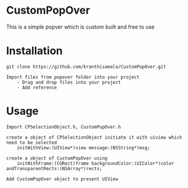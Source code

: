 # CustomPopOver
This is a simple popver which is custom built and free to use

# Installation
```
git clone https://github.com/kranthisamala/CustomPopOver.git

Import files from popover folder into your project
	- Drag and drop files into your project
	- Add reference
```
# Usage
```
Import CPSelectionObject.h, CustomPopOver.h 

create a object of CPSelectionObject initiate it with uiview which need to be selected
	initWithView:(UIView*)view message:(NSString*)msg;
	
create a object of CustomPopOver using 
	initWithFrame:(CGRect)frame backgroundColor:(UIColor*)color andTransparentRects:(NSArray*)rects;
	
Add CustomPopOver object to present UIView
  
